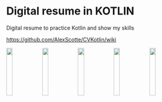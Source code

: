 # Digital resume in KOTLIN
Digital resume to practice Kotlin and show my skills

https://github.com/AlexScotte/CVKotlin/wiki


<img src="https://user-images.githubusercontent.com/53000621/92700161-c9641700-f34e-11ea-91e8-f510d42e378c.jpg" width="18%">  <img src="https://user-images.githubusercontent.com/53000621/92701453-4c39a180-f350-11ea-8f2e-1ddfa96d10a6.jpg" width="18%">  <img src="https://user-images.githubusercontent.com/53000621/92702089-15b05680-f351-11ea-9556-ae9f46a368ee.jpg" width="18%">  <img src="https://user-images.githubusercontent.com/53000621/92702980-1c8b9900-f352-11ea-9916-de30d506b6d4.jpg" width="18%">  <img src="https://user-images.githubusercontent.com/53000621/92704977-a425d780-f353-11ea-9cbb-c359e189e9b6.jpg" width="18%">
